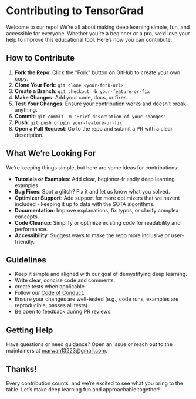# Contributing to TensorGrad

Welcome to our repo! We’re all about making deep learning simple, fun, and accessible for everyone. Whether you’re a beginner or a pro, we’d love your help to improve this educational tool. Here’s how you can contribute.

## How to Contribute

1. **Fork the Repo**: Click the "Fork" button on GitHub to create your own copy.
2. **Clone Your Fork**: `git clone <your-fork-url>`
3. **Create a Branch**: `git checkout -b your-feature-or-fix`
4. **Make Changes**: Add your code, docs, or fixes.
5. **Test Your Changes**: Ensure your contribution works and doesn’t break anything.
6. **Commit**: `git commit -m "Brief description of your changes"`
7. **Push**: `git push origin your-feature-or-fix`
8. **Open a Pull Request**: Go to the repo and submit a PR with a clear description.

## What We’re Looking For

We’re keeping things simple, but here are some ideas for contributions:
- **Tutorials or Examples**: Add clear, beginner-friendly deep learning examples.
- **Bug Fixes**: Spot a glitch? Fix it and let us know what you solved.
- **Optimizer Support**: Add support for more optimizers that we havent included - keeping it up to data with the SOTA algorithms.
- **Documentation**: Improve explanations, fix typos, or clarify complex concepts.
- **Code Cleanup**: Simplify or optimize existing code for readability and performance.
- **Accessibility**: Suggest ways to make the repo more inclusive or user-friendly.

## Guidelines

- Keep it simple and aligned with our goal of demystifying deep learning.
- Write clear, concise code and comments.
- create tests when applicable
- Follow our [Code of Conduct](CODE_OF_CONDUCT.md).
- Ensure your changes are well-tested (e.g., code runs, examples are reproducible, passes all tests).
- Be open to feedback during PR reviews.

## Getting Help

Have questions or need guidance? Open an issue or reach out to the maintainers at marwan13223@gmail.com.

## Thanks!

Every contribution counts, and we’re excited to see what you bring to the table. Let’s make deep learning fun and approachable together!
